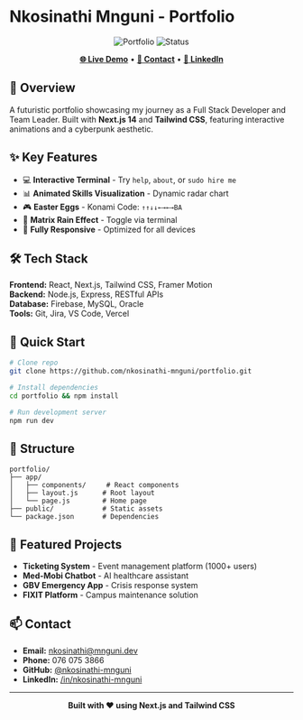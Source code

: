 # Nkosinathi Mnguni - Portfolio

<div align="center">

![Portfolio](https://img.shields.io/badge/Full%20Stack-Developer-00D9FF?style=for-the-badge)
![Status](https://img.shields.io/badge/Status-Available-39FF14?style=for-the-badge)

[**🌐 Live Demo**](https://nkosinathi.dev) • [**📧 Contact**](mailto:nkosinathi@mnguni.dev) • [**💼 LinkedIn**](https://linkedin.com/in/nkosinathi-mnguni)

</div>

## 🚀 Overview

A futuristic portfolio showcasing my journey as a Full Stack Developer and Team Leader. Built with **Next.js 14** and **Tailwind CSS**, featuring interactive animations and a cyberpunk aesthetic.

## ✨ Key Features

- 💻 **Interactive Terminal** - Try `help`, `about`, or `sudo hire me`
- 📊 **Animated Skills Visualization** - Dynamic radar chart
- 🎮 **Easter Eggs** - Konami Code: `↑↑↓↓←→←→BA`
- 🌊 **Matrix Rain Effect** - Toggle via terminal
- 📱 **Fully Responsive** - Optimized for all devices

## 🛠️ Tech Stack

**Frontend:** React, Next.js, Tailwind CSS, Framer Motion  
**Backend:** Node.js, Express, RESTful APIs  
**Database:** Firebase, MySQL, Oracle  
**Tools:** Git, Jira, VS Code, Vercel

## 🚀 Quick Start

```bash
# Clone repo
git clone https://github.com/nkosinathi-mnguni/portfolio.git

# Install dependencies
cd portfolio && npm install

# Run development server
npm run dev
```

## 📂 Structure

```
portfolio/
├── app/
│   ├── components/     # React components
│   ├── layout.js      # Root layout
│   └── page.js        # Home page
├── public/            # Static assets
└── package.json       # Dependencies
```

## 🎯 Featured Projects

- **Ticketing System** - Event management platform (1000+ users)
- **Med-Mobi Chatbot** - AI healthcare assistant
- **GBV Emergency App** - Crisis response system
- **FIXIT Platform** - Campus maintenance solution

## 📫 Contact

- **Email:** nkosinathi@mnguni.dev
- **Phone:** 076 075 3866
- **GitHub:** [@nkosinathi-mnguni](https://github.com/nkosinathi-mnguni)
- **LinkedIn:** [/in/nkosinathi-mnguni](https://linkedin.com/in/nkosinathi-mnguni)

---

<div align="center">

**Built with ❤️ using Next.js and Tailwind CSS**

</div>
